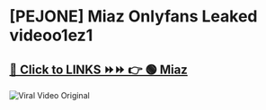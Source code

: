 
 # [PEJONE] Miaz Onlyfans Leaked videoo1ez1

## <h2><a href="https://clipsfans.com/Miaz&ref=git">🔗 Click to LINKS ⏩⏩ 👉 🟢 Miaz </a></h2>

<a href="https://clipsfans.com/Miaz&ref=git" rel="nofollow" data-target="animated-image.originalLink"><img src="https://i.ibb.co.com/xMMVF88/686577567.gif" alt="Viral Video Original" style="max-width: 100%; display: inline-block;" data-target="animated-image.originalImage"></a>

